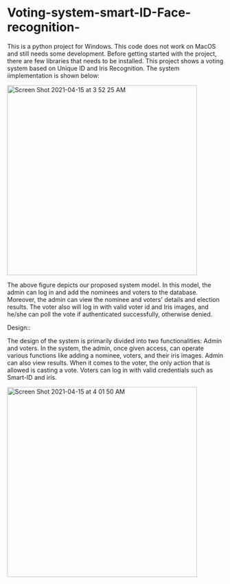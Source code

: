 # Voting-system-smart-ID-Face-recognition-

This is a python project for Windows. This code does not work on MacOS and still needs some development. 
Before getting started with the project, there are few libraries that needs to be installed. 
This project shows a voting system based on Unique ID and Iris Recognition. 
The system iimplementation is shown below:

<img width="442" alt="Screen Shot 2021-04-15 at 3 52 25 AM" src="https://user-images.githubusercontent.com/80937013/114834594-b3b04780-9d9e-11eb-94e3-80bec156950d.png">


The above figure depicts our proposed system model. In this model, the admin can log in and add the nominees and voters to the
database. Moreover, the admin can view the nominee and voters' details and election results. The voter also will log in with valid voter id and Iris images, and he/she can poll the vote if authenticated successfully, otherwise denied. 

Design::

The design of the system is primarily divided into two functionalities: Admin and voters. In the system, the admin, once given access, can operate various functions like adding a nominee, voters, and their iris images. Admin can also view results. When it comes to the voter, the only action that is allowed is casting a vote. Voters can log in with valid credentials such as Smart-ID and iris.




<img width="442" alt="Screen Shot 2021-04-15 at 4 01 50 AM" src="https://user-images.githubusercontent.com/80937013/114835240-5b2d7a00-9d9f-11eb-9505-3ee1a95ffcf1.png">
